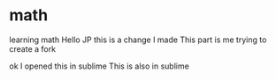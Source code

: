 # math
learning math
Hello JP this is a change I made
This part is me trying to create a fork

ok I opened this in sublime
This is also in sublime

